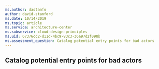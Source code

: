 ```yaml
---
ms.author: dastanfo
author: david-stanford
ms.date: 10/14/2019
ms.topic: article
ms.service: architecture-center
ms.subservice: cloud-design-principles
ms.uid: 67376cc2-d11d-4bc9-83c3-36a97d2f098b
ms.assessment_question: Catalog potential entry points for bad actors
---
```

## Catalog potential entry points for bad actors


